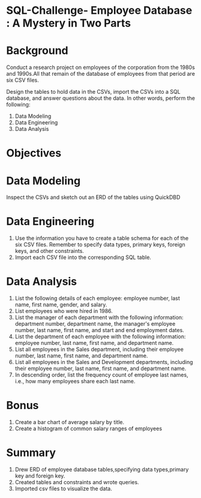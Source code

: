 # SQL-Challenge- Employee Database : A Mystery in Two Parts

# Background

Conduct a research project on employees of the corporation from the 1980s and 1990s.All that remain of the database of employees from that period are six CSV files.

Design the tables to hold data in the CSVs, import the CSVs into a SQL database, and answer questions about the data. In other words, perform the following:
1.  Data Modeling
2.  Data Engineering
3.  Data Analysis

# Objectives

# Data Modeling
Inspect the CSVs and sketch out an ERD of the tables using QuickDBD

# Data Engineering
1. Use the information you have to create a table schema for each of the six CSV files. Remember to specify data types, primary keys, foreign keys, and other constraints.
2. Import each CSV file into the corresponding SQL table.

# Data Analysis
1. List the following details of each employee: employee number, last name, first name, gender, and salary.
2. List employees who were hired in 1986.
3. List the manager of each department with the following information: department number, department name, the manager's employee number, last name, first name, and start and end employment dates.
4. List the department of each employee with the following information: employee number, last name, first name, and department name.
5. List all employees in the Sales department, including their employee number, last name, first name, and department name.
6. List all employees in the Sales and Development departments, including their employee number, last name, first name, and department name.
7. In descending order, list the frequency count of employee last names, i.e., how many employees share each last name.

# Bonus

1. Create a bar chart of average salary by title.
2. Create a histogram of common salary ranges of employees

# Summary
1. Drew ERD of employee database tables,specifying data types,primary key and foreign key.
2. Created tables and constraints and wrote queries.
3. Imported csv files to visualize the data.


 

